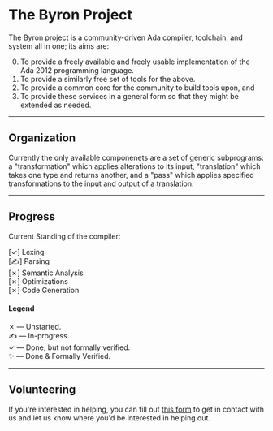 # The Byron Project

The Byron project is a community-driven Ada compiler, toolchain, and system all in one; its aims are:



0. To provide a freely available and freely usable implementation of the Ada 2012 programming language.
0. To provide a similarly free set of tools for the above.
0. To provide a common core for the community to build tools upon, and
0. To provide these services in a general form so that they might be extended as needed.



----


## Organization


Currently the only available componenets are a set of generic subprograms: a "transformation" which applies alterations to its input, "translation" which takes one type and returns another, and a "pass" which applies specified transformations to the input and output of a translation.


----


## Progress


Current Standing of the compiler:

[✓] Lexing  
[✍] Parsing  
[✗] Semantic Analysis  
[✗] Optimizations  
[✗] Code Generation


#### Legend

✗ — Unstarted.  
✍ — In-progress.  
✓ — Done; but not formally verified.  
✨ — Done & Formally Verified.

----

## Volunteering


If you're interested in helping,  you can fill out [this form](https://docs.google.com/forms/d/1qLb8P8fMzbZXcsTEVCOw7Fcv4rkt9nXrkztWJsdnPeU/viewform?usp=send_form) to get in contact with us and let us know where you'd be interested in helping out.
